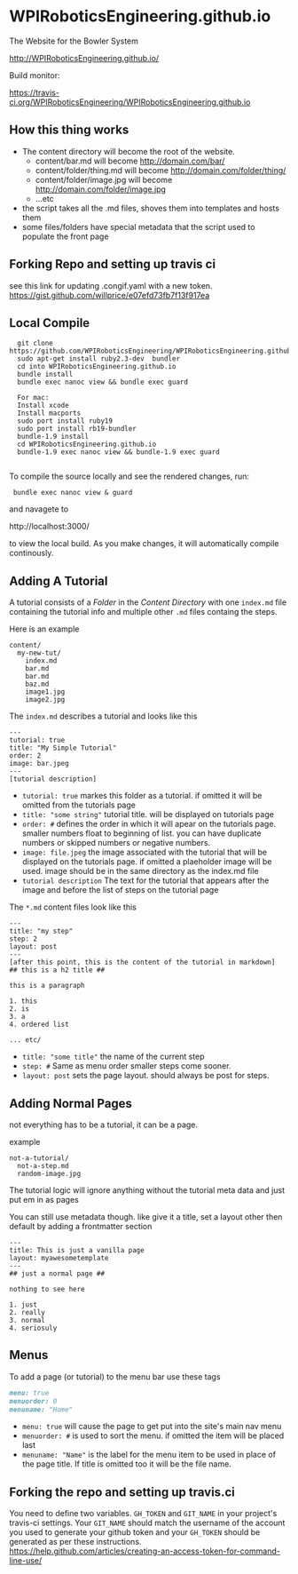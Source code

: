WPIRoboticsEngineering.github.io
========================

The Website for the Bowler System

http://WPIRoboticsEngineering.github.io/

Build monitor:

https://travis-ci.org/WPIRoboticsEngineering/WPIRoboticsEngineering.github.io

## How this thing works ##
* The content directory will become the root of the website.
  - content/bar.md will become http://domain.com/bar/
  - content/folder/thing.md will become http://domain.com/folder/thing/
  - content/folder/image.jpg will become http://domain.com/folder/image.jpg
  - ...etc
* the script takes all the .md files, shoves them into templates and hosts them
* some files/folders have special metadata that the script used to populate the front page

## Forking Repo and setting up travis ci ##
see this link for updating .congif.yaml with a new token. https://gist.github.com/willprice/e07efd73fb7f13f917ea

## Local Compile ##
```
  git clone https://github.com/WPIRoboticsEngineering/WPIRoboticsEngineering.github.io.git
  sudo apt-get install ruby2.3-dev  bundler
  cd into WPIRoboticsEngineering.github.io
  bundle install
  bundle exec nanoc view && bundle exec guard
  
  For mac:
  Install xcode
  Install macports
  sudo port install ruby19
  sudo port install rb19-bundler
  bundle-1.9 install
  cd WPIRoboticsEngineering.github.io
  bundle-1.9 exec nanoc view && bundle-1.9 exec guard


```
To compile the source locally and see the rendered changes, run:
```
 bundle exec nanoc view & guard
```
and navagete to 

http://localhost:3000/

to view the local build. As you make changes, it will automatically compile continously. 

## Adding A Tutorial ##
A tutorial consists of a *Folder* in the *Content Directory* with one `index.md` file containing the tutorial info and multiple other `.md` files containg the steps.

Here is an example
```
content/
  my-new-tut/
    index.md
    bar.md
    bar.md
    baz.md
    image1.jpg
    image2.jpg
```

The `index.md` describes a tutorial and looks like this
```
---
tutorial: true
title: "My Simple Tutorial"
order: 2
image: bar.jpeg
---
[tutorial description]
```
* `tutorial: true` markes this folder as a tutorial. if omitted it will be omitted from the tutorials page
* `title: "some string"` tutorial title. will be displayed on tutorials page
* `order: #` defines the order in which it will apear on the tutorials page. smaller numbers float to beginning of list. you can have duplicate numbers or skipped numbers or negative numbers.
* `image: file.jpeg` the image associated with the tutorial that will be displayed on the tutorials page. if omitted a plaeholder image will be used. image should be in the same directory as the index.md file
* `tutorial description` The text for the tutorial that appears after the image and before the list of steps on the tutorial page


The `*.md` content files look like this

```
---
title: "my step"
step: 2
layout: post
---
[after this point, this is the content of the tutorial in markdown]
## this is a h2 title ##

this is a paragraph

1. this
2. is
3. a
4. ordered list

... etc/

```

* `title: "some title"` the name of the current step
* `step: #` Same as menu order smaller steps come sooner.
* `layout: post` sets the page layout. should always be post for steps.

## Adding Normal Pages ##
not everything has to be a tutorial, it can be a page.

example
```
not-a-tutorial/
  not-a-step.md
  random-image.jpg
```

The tutorial logic will ignore anything without the tutorial meta data and just put em in as pages

You can still use metadata though. like give it a title, set a layout other then default by adding a frontmatter section

```
---
title: This is just a vanilla page
layout: myawesometemplate
---
## just a normal page ##

nothing to see here

1. just
2. really
3. normal
4. seriosuly
```

## Menus ##

To add a page (or tutorial) to the menu bar use these tags
``` markdown
menu: true
menuorder: 0
menuname: "Home"
```
* `menu: true` will cause the page to get put into the site's main nav menu
* `menuorder: #` is used to sort the menu. if omitted the item will be placed last
* `menuname: "Name"` is the label for the menu item to be used in place of the page title. If title is omitted too it will be the file name.

## Forking the repo and setting up travis.ci ##
You need to define two variables. `GH_TOKEN` and `GIT_NAME` in your project's travis-ci settings.
Your `GIT_NAME` should match the username of the account you used to generate your github token and your `GH_TOKEN` should be generated as per these instructions. https://help.github.com/articles/creating-an-access-token-for-command-line-use/


